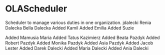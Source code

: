 # OLAScheduler
Scheduler to manage various duties in one organization.
jdalecki
Renia Dalecka
Bella Dalecka
Added Kamil
Added Emilia
Added Suzie

Added Mamusia Maria
Added Tatus Kazimierz
Added Beata Pazdyk
Added Robert Pazdyk
Added Monika Pazdyk
Added Asia Pazdyk
Added Jacob Lester
Added Darek Dalecki
Added Maria Dalecki
Added Ania Dalecki